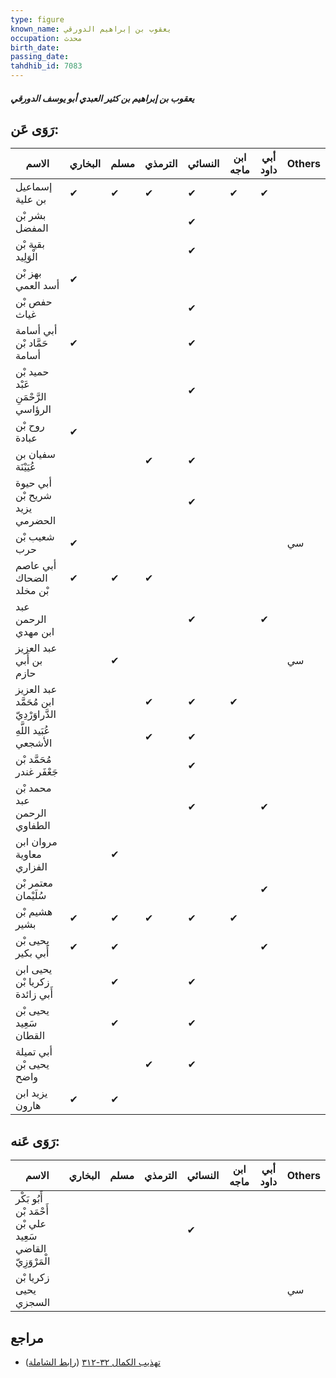 ```yaml
---
type: figure
known_name: يعقوب بن إبراهيم الدورقي
occupation: محدث
birth_date:
passing_date:
tahdhib_id: 7083
---
```

##### يعقوب بن إبراهيم بن كثير العبدي أبو يوسف الدورقي

## رَوَى عَن:
| الاسم                                   | البخاري | مسلم | الترمذي | النسائي | ابن ماجه | أبي داود | Others |
| --------------------------------------- | ------- | ---- | ------- | ------- | -------- | -------- | ------ |
| إسماعيل بن علية                         | ✔       | ✔    | ✔       | ✔       | ✔        | ✔        |        |
| بشر بْن المفضل                          |         |      |         | ✔       |          |          |        |
| بقية بْن الْوَلِيد                      |         |      |         | ✔       |          |          |        |
| بهز بْن أسد العمي                       | ✔       |      |         |         |          |          |        |
| حفص بْن غياث                            |         |      |         | ✔       |          |          |        |
| أبي أسامة حَمَّاد بْن أسامة             | ✔       |      |         | ✔       |          |          |        |
| حميد بْن عَبْد الرَّحْمَنِ الرؤاسي      |         |      |         | ✔       |          |          |        |
| روح بْن عبادة                           | ✔       |      |         |         |          |          |        |
| سفيان بن عُيَيْنَة                      |         |      | ✔       | ✔       |          |          |        |
| أبي حيوة شريح بْن يزيد الحضرمي          |         |      |         | ✔       |          |          |        |
| شعيب بْن حرب                            | ✔       |      |         |         |          |          | سي     |
| أبي عاصم الضحاك بْن مخلد                | ✔       | ✔    | ✔       |         |          |          |        |
| عبد الرحمن ابن مهدي                     |         |      |         | ✔       |          | ✔        |        |
| عبد العزيز بن أَبي حازم                 |         | ✔    |         |         |          |          | سي     |
| عبد العزيز ابن مُحَمَّد الدَّراوَرْدِيّ |         |      | ✔       | ✔       | ✔        |          |        |
| عُبَيد اللَّهِ الأشجعي                  |         |      | ✔       | ✔       |          |          |        |
| مُحَمَّد بْن جَعْفَر غندر               |         |      |         | ✔       |          |          |        |
| محمد بْن عبد الرحمن الطفاوي             |         |      |         | ✔       |          | ✔        |        |
| مروان ابن معاوية الفزاري                |         | ✔    |         |         |          |          |        |
| معتمر بْن سُلَيْمان                     |         |      |         |         |          | ✔        |        |
| هشيم بْن بشير                           | ✔       | ✔    | ✔       | ✔       | ✔        |          |        |
| يحيى بْن أَبي بكير                      | ✔       | ✔    |         |         |          | ✔        |        |
| يحيى ابن زكريا بْن أَبي زائدة           |         | ✔    |         | ✔       |          |          |        |
| يحيى بْن سَعِيد القطان                  |         | ✔    |         | ✔       |          |          |        |
| أبي تميلة يحيى بْن واضح                 |         |      | ✔       | ✔       |          |          |        |
| يزيد ابن هارون                          | ✔       | ✔    |         |         |          |          |        |
## رَوَى عَنه:
| الاسم                                                       | البخاري | مسلم | الترمذي | النسائي | ابن ماجه | أبي داود | Others |
| ----------------------------------------------------------- | ------- | ---- | ------- | ------- | -------- | -------- | ------ |
| أَبُو بَكْر أَحْمَد بْن علي بْن سَعِيد القاضي الْمَرْوَزِيّ |         |      |         | ✔       |          |          |        |
| زكريا بْن يحيى السجزي                                       |         |      |         |         |          |          | سي     |
## مراجع
- [تهذيب الكمال ٣٢-٣١٢](obsidian://open?vault=Tahdhib-al-Kamal&file=Figures/٧٠٨٣-يعقوب%20بن%20إبراهيم%20بن%20كثير%20العبدي%20أبو%20يوسف%20الدورقي) ([رابط الشاملة](https://shamela.ws/book/3722/17426))